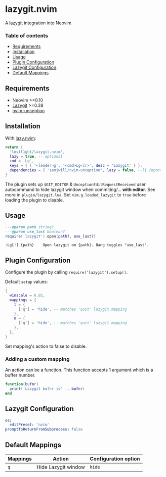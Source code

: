 # lazygit.nvim

A [lazygit](https://github.com/jesseduffield/lazygit) integration into Neovim.

### Table of contents

- [Requirements](#requirements)
- [Installation](#installation)
- [Usage](#usage)
- [Plugin Configuration](#plugin-configuration)
- [Lazygit Configuration](#lazygit-configuration)
- [Default Mappings](#default-mappings)

## Requirements

- Neovim >=0.10
- [Lazygit](https://github.com/jesseduffield/lazygit) >=0.38
- [nvim-unception](https://github.com/samjwill/nvim-unception)

## Installation

With [lazy.nvim](https://github.com/folke/lazy.nvim):

```lua
return {
  'lostl1ght/lazygit.nvim',
  lazy = true, -- optional
  cmd = 'Lg',
  keys = { { '<leader>g', '<cmd>Lg<cr>', desc = 'Lazygit' } },
  dependencies = { 'samjwill/nvim-unception', lazy = false, --[[ important! ]]},
}
```

The plugin sets up `$GIT_EDITOR` & `UnceptionEditRequestReceived` user autocommand
to hide lazygit window when commiting/... **with editor**. See more in `plugin/lazygit.lua`.
Set `vim.g.loaded_lazygit` to `true` before loading the plugin to disable.

## Usage

```lua
---@param path string?
---@param use_last boolean?
require('lazygit').open(path?, use_last?)
```

```vimdoc
:Lg[!] {path}    Open lazygit on {path}. Bang toggles "use_last".
```

## Plugin Configuration

Configure the plugin by calling `require('lazygit').setup()`.

Default `setup` values:

```lua
{
  winscale = 0.85,
  mappings = {
    t = {
      ['q'] = 'hide', -- matches 'quit' lazygit mapping
    },
    n = {
      ['q'] = 'hide', -- matches 'quit' lazygit mapping
    },
  },
}
```

Set mapping's action to false to disable.

### Adding a custom mapping

An action can be a function. This function accepts 1 argument which is a buffer number.

```lua
function(bufnr)
  print('Lazygit bufnr is' .. bufnr)
end
```

## Lazygit Configuration

```yaml
os:
  editPreset: 'nvim'
promptToReturnFromSubprocess: false
```

## Default Mappings

| Mappings | Action              | Configuration option |
|----------|---------------------|----------------------|
| `q`  | Hide Lazygit window | `hide`               |
